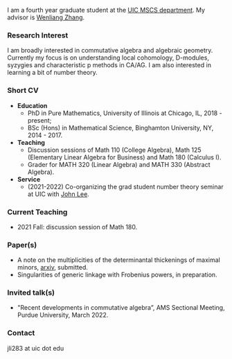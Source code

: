 I am a fourth year graduate student at the [UIC MSCS department](https://mscs.uic.edu/). My advisor is [Wenliang Zhang](https://wlzhang.people.uic.edu/).

### Research Interest
I am broadly interested in commutative algebra and algebraic geometry. Currently my focus is on understanding local cohomology, D-modules, syzygies and characteristic p methods in CA/AG. I am also interested in learning a bit of number theory.

### Short CV 

- **Education** 
  - PhD in Pure Mathematics, University of Illinois at Chicago, IL, 2018 - present;
  - BSc (Hons) in Mathematical Science, Binghamton University, NY, 2014 - 2017.
- **Teaching**
  - Discussion sessions of Math 110 (College Algebra), Math 125 (Elementary Linear Algebra for Business) and Math 180 (Calculus I).
  - Grader for MATH 320 (Linear Algebra) and MATH 330 (Abstract Algebra).
- **Service**
  - (2021-2022) Co-organizing the grad student number theory seminar at UIC with [John Lee](https://mscs.uic.edu/profiles/slee649/).

### Current Teaching 

  - 2021 Fall: discussion session of Math 180.
 
### Paper(s) 
  
  - A note on the multiplicities of the determinantal thickenings of maximal minors, [arxiv](https://arxiv.org/abs/2111.06950), submitted.
  - Singularities of generic linkage with Frobenius powers, in preparation.

      
### Invited talk(s) 
  
  - "Recent developments in commutative algebra”, AMS Sectional Meeting, Purdue University, March 2022.
  
  
### Contact
jli283 at uic dot edu
